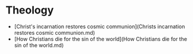 # Theology

- [Christ's incarnation restores cosmic communion](Christs incarnation restores cosmic communion.md)
- [How Christians die for the sin of the world](How Christians die for the sin of the world.md)
